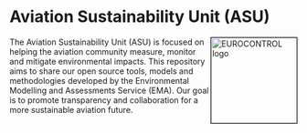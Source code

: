 # Aviation Sustainability Unit (ASU)

<img style='border: 1px solid black' align="right" width="150" src="https://ansperformance.eu/images/EUROCONTROL-logo-standard-rgb.png" alt="EUROCONTROL logo" />

The Aviation Sustainability Unit (ASU) is focused on helping the aviation community measure, monitor and mitigate environmental impacts. This repository aims to share our open source tools, models and methodologies developed by the Environmental Modelling and Assessments Service (EMA). Our goal is to promote transparency and collaboration for a more sustainable aviation future.
